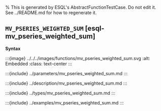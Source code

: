 % This is generated by ESQL's AbstractFunctionTestCase. Do not edit it. See ../README.md for how to regenerate it.

## `MV_PSERIES_WEIGHTED_SUM` [esql-mv_pseries_weighted_sum]

**Syntax**

:::{image} ../../../images/functions/mv_pseries_weighted_sum.svg
:alt: Embedded
:class: text-center
:::


:::{include} ../parameters/mv_pseries_weighted_sum.md
:::

:::{include} ../description/mv_pseries_weighted_sum.md
:::

:::{include} ../types/mv_pseries_weighted_sum.md
:::

:::{include} ../examples/mv_pseries_weighted_sum.md
:::
